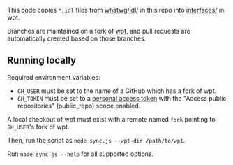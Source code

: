 This code copies `*.idl` files from [whatwg/idl/](/whatwg/idl/) in this repo
into [interfaces/](https://github.com/web-platform-tests/wpt/tree/master/interfaces) in wpt.

Branches are maintained on a fork of [wpt](https://github.com/web-platform-tests/wpt),
and pull requests are automatically created based on those branches.

## Running locally

Required environment variables:
 * `GH_USER` must be set to the name of a GitHub which has a fork of wpt.
 * `GH_TOKEN` must be set to a
   [personal access token](https://github.com/settings/tokens/new) with the
   "Access public repositories" (public_repo) scope enabled.

A local checkout of wpt must exist with a remote named `fork` pointing to
`GH_USER`'s fork of wpt.

Then, run the script as `node sync.js --wpt-dir /path/to/wpt`.

Run `node sync.js --help` for all supported options.
